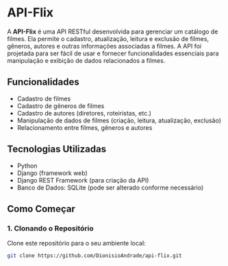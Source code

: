 # API-Flix

A **API-Flix** é uma API RESTful desenvolvida para gerenciar um catálogo de filmes. Ela permite o cadastro, atualização, leitura e exclusão de filmes, gêneros, autores e outras informações associadas a filmes. A API foi projetada para ser fácil de usar e fornecer funcionalidades essenciais para manipulação e exibição de dados relacionados a filmes.

## Funcionalidades

- Cadastro de filmes
- Cadastro de gêneros de filmes
- Cadastro de autores (diretores, roteiristas, etc.)
- Manipulação de dados de filmes (criação, leitura, atualização, exclusão)
- Relacionamento entre filmes, gêneros e autores

## Tecnologias Utilizadas

- Python
- Django (framework web)
- Django REST Framework (para criação da API)
- Banco de Dados: SQLite (pode ser alterado conforme necessário)

## Como Começar

### 1. Clonando o Repositório

Clone este repositório para o seu ambiente local:

```bash
git clone https://github.com/DionisioAndrade/api-flix.git
